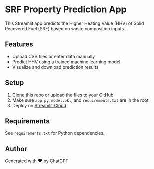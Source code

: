 # SRF Property Prediction App

This Streamlit app predicts the Higher Heating Value (HHV) of Solid Recovered Fuel (SRF) based on waste composition inputs.

## Features
- Upload CSV files or enter data manually
- Predict HHV using a trained machine learning model
- Visualize and download prediction results

## Setup
1. Clone this repo or upload the files to your GitHub
2. Make sure `app.py`, `model.pkl`, and `requirements.txt` are in the root
3. Deploy on [Streamlit Cloud](https://streamlit.io/cloud)

## Requirements
See `requirements.txt` for Python dependencies.

## Author
Generated with ❤️ by ChatGPT
